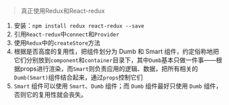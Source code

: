 > 真正使用Redux和React-redux
1. 安装：`npm install redux react-redux --save`
2. 引用`React-redux`中`connect`和`Provider`
3. 使用`Redux`中的`createStore`方法
4. 根据是否高度的复用性，把组件划分为 Dumb 和 Smart 组件，约定俗称地把它们分别放到`component`和`container`目录下，其中`Dumb`基本只做一件事——根据props进行渲染，而`Smart`则负责应用的逻辑、数据，把所有相关的`Dumb(Smart)`组件结合起来，通过`props`控制它们
5. `Smart` 组件可以使用 `Smart`、`Dumb` 组件；而 `Dumb` 组件最好只使用 `Dumb` 组件，否则它的复用性就会丧失。